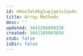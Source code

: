 ```yaml
---
id: m0ox7wl4kg1upjge1s2yw4v
title: Array Methods
desc: ''
updated: 1641266098338
created: 1641105063850
stub: false
isDir: false
---
```




